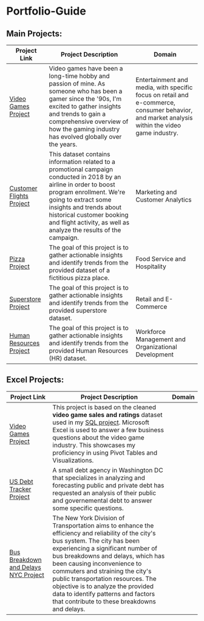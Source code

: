 # Portfolio-Guide



## Main Projects:

| Project Link | Project Description | Domain | 
|--------------|---------------------|--------|
| [Video Games Project]() | Video games have been a long-time hobby and passion of mine. As someone who has been a gamer since the '90s, I'm excited to gather insights and trends to gain a comprehensive overview of how the gaming industry has evolved globally over the years. | Entertainment and media, with specific focus on retail and e-commerce, consumer behavior, and market analysis within the video game industry.
| [Customer Flights Project](https://github.com/rml-lee/MYSQL-Tableau-Customer-Flights-Project) | This dataset contains information related to a promotional campaign conducted in 2018 by an airline in order to boost program enrollment. We're going to extract some insights and trends about historical customer booking and flight activity, as well as analyze the results of the campaign. | Marketing and Customer Analytics |
| [Pizza Project](https://github.com/rml-lee/MYSQL-Tableau-Pizza-Project) | The goal of this project is to gather actionable insights and identify trends from the provided dataset of a fictitious pizza place. | Food Service and Hospitality |
| [Superstore Project](https://github.com/rml-lee/MYSQL-Tableau-SuperStore-Project) | The goal of this project is to gather actionable insights and identify trends from the provided superstore dataset. | Retail and E-Commerce |
| [Human Resources Project](https://github.com/rml-lee/MYSQL-Tableau-Human-Resources-Project) | The goal of this project is to gather actionable insights and identify trends from the provided Human Resources (HR) dataset. | Workforce Management and Organizational Development


## Excel Projects:

| Project Link | Project Description | Domain |
| ------------ | ------------------- | ------- |
| [Video Games Project](https://github.com/rml-lee/Excel-Video-Games-Project) | This project is based on the cleaned **video game sales and ratings** dataset used in my [SQL project](https://github.com/rml-lee/MYSQL-Tableau-Video-Games-Project). Microsoft Excel is used to answer a few business questions about the video game industry. This showcases my proficiency in using Pivot Tables and Visualizations. | |
| [US Debt Tracker Project](https://github.com/rml-lee/Excel-US-Debt-Tracker-Project) | A small debt agency in Washington DC that specializes in analyzing and forecasting public and private debt has requested an analysis of their public and governemental debt to answer some specific questions. | |
| [Bus Breakdown and Delays NYC Project](https://github.com/rml-lee/Excel-Bus-Breakdown-and-Delays-NYC-Project) | The New York Division of Transportation aims to enhance the efficiency and reliability of the city's bus system. The city has been experiencing a significant number of bus breakdowns and delays, which has been causing inconvenience to commuters and straining the city's public transportation resources. The objective is to analyze the provided data to identify patterns and factors that contribute to these breakdowns and delays. | |
